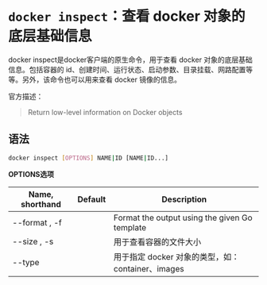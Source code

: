 # `docker inspect`：查看 docker 对象的底层基础信息

docker inspect是docker客户端的原生命令，用于查看 docker 对象的底层基础信息。包括容器的 id、创建时间、运行状态、启动参数、目录挂载、网路配置等等。另外，该命令也可以用来查看 docker 镜像的信息。

官方描述：

> Return low-level information on Docker objects

## 语法

```bash
docker inspect [OPTIONS] NAME|ID [NAME|ID...]
```

**OPTIONS选项**

| Name, shorthand | Default   | Description                                       |
| --------------- | --------- | ------------------------------------------------- |
| --format , -f   |           | Format the output using the given Go template     |
| --size , -s     |           | 用于查看容器的文件大小                            |
| --type          | | 用于指定 docker 对象的类型，如：container、images |